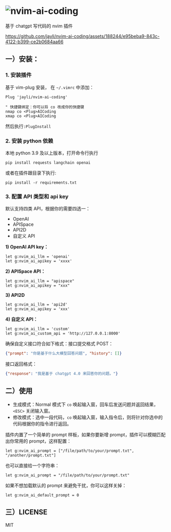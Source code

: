 # ![nvim-ai-coding](https://github.com/jayli/nvim-ai-coding/assets/188244/88a28ce3-3240-4793-9637-ef046eaf269a)

基于 chatgpt 写代码的 nvim 插件

https://github.com/jayli/nvim-ai-coding/assets/188244/e95beba9-843c-4122-b399-ce2b0684aa66

## 一）安装：

### 1. 安装插件

基于 vim-plug 安装， 在 `~/.vimrc` 中添加：

```vim
Plug 'jayli/nvim-ai-coding'

" 快捷键绑定：你可以将 co 改成你的快捷键
nmap co <Plug>AICoding
xmap co <Plug>AICoding
```

然后执行`:PlugInstall`

### 2. 安装 python 依赖

本地 python 3.9 及以上版本，打开命令行执行

```shell
pip install requests langchain openai
```

或者在插件跟目录下执行:

```shell
pip install -r requirements.txt
```

### 3. 配置 API 类型和 api key

默认支持四类 API，根据你的需要四选一：

- OpenAI
- APISpace
- API2D
- 自定义 API

**1) OpenAI API key：**

```vim
let g:nvim_ai_llm = 'openai'
let g:nvim_ai_apikey = 'xxxx'
```

**2) APISpace API：**

```vim
let g:nvim_ai_llm = "apispace"
let g:nvim_ai_apikey = "xxx"
```

**3) API2D**

```vim
let g:nvim_ai_llm = 'api2d'
let g:nvim_ai_apikey = 'xxx'
```


**4) 自定义 API：**

```vim
let g:nvim_ai_llm = 'custom'
let g:nvim_ai_custom_api = 'http://127.0.0.1:8000'
```

确保自定义接口符合如下格式：接口提交格式 POST：

```json
{"prompt": "你是基于什么大模型回答问题", "history": []}
```

接口返回格式：

```json
{"response": "我是基于 chatgpt 4.0 来回答你的问题。"}
```

## 二）使用

- 生成模式：Normal 模式下 `co` 唤起输入窗，回车后发送问题并返回结果，`<ESC>` 关闭输入窗。
- 修改模式：选中一段代码，`co` 唤起输入窗，输入指令后，则将针对你选中的代码根据你的指令进行返回。

插件内置了一个简单的 prompt 样板，如果你要新增 prompt，插件可以模糊匹配出你常用的 prompt，这样配置：

```
let g:nvim_ai_prompt = ["/file/path/to/your/prompt.txt", "/another/prompt.txt"]
```

也可以直接给一个字符串：

```
let g:nvim_ai_prompt = "/file/path/to/your/prompt.txt"
```

如果不想加载默认的 prompt 来避免干扰，你可以这样关掉：

```
let g:nvim_ai_default_prompt = 0
```

## 三）LICENSE

MIT
